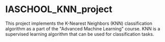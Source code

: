 # IASCHOOL_KNN_project
This project implements the K-Nearest Neighbors (KNN) classification algorithm as a part of the "Advanced Machine Learning" course. KNN is a supervised learning algorithm that can be used for classification tasks.
